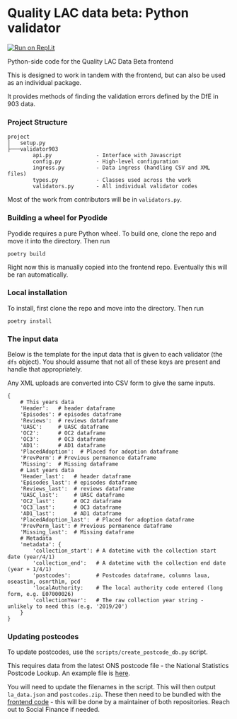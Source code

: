 # Quality LAC data beta: Python validator
[![Run on Repl.it](https://repl.it/badge/github/kws/quality-lac-data-beta-validator)](https://repl.it/github/kws/quality-lac-data-beta-validator)

Python-side code for the Quality LAC Data Beta frontend

This is designed to work in tandem with the frontend, but can also be used as an individual package.

It provides methods of finding the validation errors defined by the DfE in 903 data.

### Project Structure

```
project
│   setup.py
├───validator903
        api.py              - Interface with Javascript
        config.py           - High-level configuration
        ingress.py          - Data ingress (handling CSV and XML files)
        types.py            - Classes used across the work
        validators.py       - All individual validator codes
```

Most of the work from contributors will be in `validators.py`.


### Building a wheel for Pyodide

Pyodide requires a pure Python wheel. To build one, clone the repo and move it into the directory. Then run

```
poetry build
```

Right now this is manually copied into the frontend repo. Eventually this will be ran automatically.

### Local installation

To install, first clone the repo and move into the directory. Then run

```
poetry install
```

### The input data

Below is the template for the input data that is given to each validator (the `dfs` object). You should assume that not all of these keys are present and handle that appropriately.

Any XML uploads are converted into CSV form to give the same inputs.

```
{
    # This years data
    'Header':   # header dataframe
    'Episodes': # episodes dataframe
    'Reviews':  # reviews dataframe
    'UASC':     # UASC dataframe
    'OC2':      # OC2 dataframe
    'OC3':      # OC3 dataframe
    'AD1':      # AD1 dataframe
    'PlacedAdoption':  # Placed for adoption dataframe
    'PrevPerm': # Previous permanence dataframe
    'Missing':  # Missing dataframe
    # Last years data
    'Header_last':   # header dataframe
    'Episodes_last': # episodes dataframe
    'Reviews_last':  # reviews dataframe
    'UASC_last':     # UASC dataframe
    'OC2_last':      # OC2 dataframe
    'OC3_last':      # OC3 dataframe
    'AD1_last':      # AD1 dataframe
    'PlacedAdoption_last':  # Placed for adoption dataframe
    'PrevPerm_last': # Previous permanence dataframe
    'Missing_last':  # Missing dataframe
    # Metadata
    'metadata': {
        'collection_start': # A datetime with the collection start date (year/4/1)
        'collection_end':   # A datetime with the collection end date (year + 1/4/1)
        'postcodes':        # Postcodes dataframe, columns laua, oseast1m, osnrth1m, pcd
        'localAuthority:    # The local authority code entered (long form, e.g. E07000026)
        'collectionYear':   # The raw collection year string - unlikely to need this (e.g. '2019/20')
    }
}
```

### Updating postcodes

To update postcodes, use the `scripts/create_postcode_db.py` script.

This requires data from the latest ONS postcode file - the National Statistics Postcode Lookup. An example file is [here](https://geoportal.statistics.gov.uk/datasets/ons::national-statistics-postcode-lookup-may-2021/about).

You will need to update the filenames in the script. This will then output `la_data.json` and `postcodes.zip`. These then need to be bundled with the [frontend code](https://github.com/SocialFinanceDigitalLabs/quality-lac-data-beta) - this will be done by a maintainer of both repositories. Reach out to Social Finance if needed.
